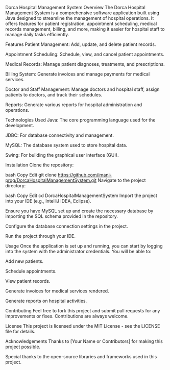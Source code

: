 Dorca Hospital Management System
Overview
The Dorca Hospital Management System is a comprehensive software application built using Java designed to streamline the management of hospital operations. It offers features for patient registration, appointment scheduling, medical records management, billing, and more, making it easier for hospital staff to manage daily tasks efficiently.

Features
Patient Management: Add, update, and delete patient records.

Appointment Scheduling: Schedule, view, and cancel patient appointments.

Medical Records: Manage patient diagnoses, treatments, and prescriptions.

Billing System: Generate invoices and manage payments for medical services.

Doctor and Staff Management: Manage doctors and hospital staff, assign patients to doctors, and track their schedules.

Reports: Generate various reports for hospital administration and operations.

Technologies Used
Java: The core programming language used for the development.

JDBC: For database connectivity and management.

MySQL: The database system used to store hospital data.

Swing: For building the graphical user interface (GUI).

Installation
Clone the repository:

bash
Copy
Edit
git clone https://github.com/imani-prog/DorcaHospitalManagementSystem.git
Navigate to the project directory:

bash
Copy
Edit
cd DorcaHospitalManagementSystem
Import the project into your IDE (e.g., IntelliJ IDEA, Eclipse).

Ensure you have MySQL set up and create the necessary database by importing the SQL schema provided in the repository.

Configure the database connection settings in the project.

Run the project through your IDE.

Usage
Once the application is set up and running, you can start by logging into the system with the administrator credentials. You will be able to:

Add new patients.

Schedule appointments.

View patient records.

Generate invoices for medical services rendered.

Generate reports on hospital activities.

Contributing
Feel free to fork this project and submit pull requests for any improvements or fixes. Contributions are always welcome.

License
This project is licensed under the MIT License - see the LICENSE file for details.

Acknowledgements
Thanks to [Your Name or Contributors] for making this project possible.

Special thanks to the open-source libraries and frameworks used in this project.
